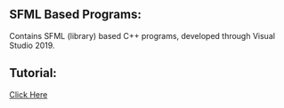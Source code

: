 ## SFML Based Programs:
Contains SFML (library) based C++ programs, developed through Visual Studio 2019.
## Tutorial:
[Click Here](https://www.youtube.com/playlist?list=PL21OsoBLPpMOO6zyVlxZ4S4hwkY_SLRW9)
